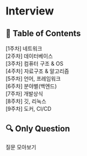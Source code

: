 ﻿# Interview
## 📝  Table of Contents     
[1주차] 네트워크     
[2주차] 데이터베이스    
[3주차] 컴퓨터 구조 & OS     
[4주차] 자료구조 & 알고리즘    
[5주차] 언어, 프레임워크    
[6주차] 분야별(백엔드)    
[7주차] 개발상식    
[8주차] 깃, 리눅스     
[9주차] 도커, CI/CD    
     
## 🔍 Only Question    
질문 모아보기     
